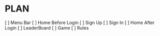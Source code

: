 # PLAN

[ ] Menu Bar
[ ] Home Before Login
[ ] Sign Up
[ ] Sign In
[ ] Home After Login
[ ] LeaderBoard
[ ] Game
[ ] Rules